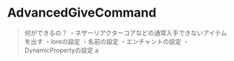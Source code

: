 # AdvancedGiveCommand

  > 何ができるの？
  ・ネザーリアクターコアなどの通常入手できないアイテムを出す
  ・loreの設定
  ・名前の設定
  ・エンチャントの設定
  ・DynamicPropertyの設定
> a
